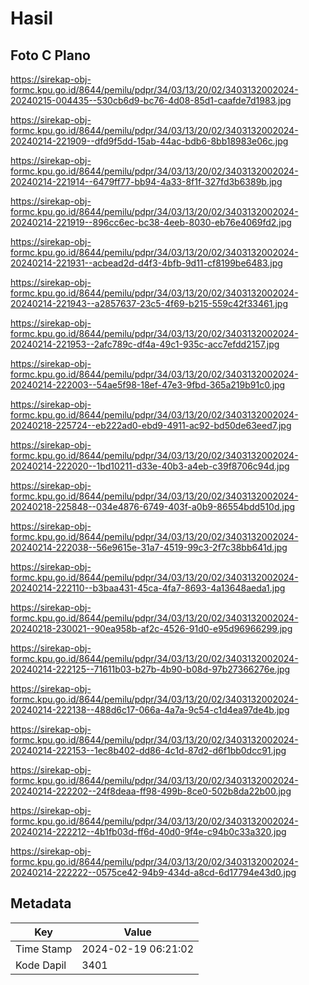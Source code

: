 # Hasil

## Foto C Plano

https://sirekap-obj-formc.kpu.go.id/8644/pemilu/pdpr/34/03/13/20/02/3403132002024-20240215-004435--530cb6d9-bc76-4d08-85d1-caafde7d1983.jpg

https://sirekap-obj-formc.kpu.go.id/8644/pemilu/pdpr/34/03/13/20/02/3403132002024-20240214-221909--dfd9f5dd-15ab-44ac-bdb6-8bb18983e06c.jpg

https://sirekap-obj-formc.kpu.go.id/8644/pemilu/pdpr/34/03/13/20/02/3403132002024-20240214-221914--6479ff77-bb94-4a33-8f1f-327fd3b6389b.jpg

https://sirekap-obj-formc.kpu.go.id/8644/pemilu/pdpr/34/03/13/20/02/3403132002024-20240214-221919--896cc6ec-bc38-4eeb-8030-eb76e4069fd2.jpg

https://sirekap-obj-formc.kpu.go.id/8644/pemilu/pdpr/34/03/13/20/02/3403132002024-20240214-221931--acbead2d-d4f3-4bfb-9d11-cf8199be6483.jpg

https://sirekap-obj-formc.kpu.go.id/8644/pemilu/pdpr/34/03/13/20/02/3403132002024-20240214-221943--a2857637-23c5-4f69-b215-559c42f33461.jpg

https://sirekap-obj-formc.kpu.go.id/8644/pemilu/pdpr/34/03/13/20/02/3403132002024-20240214-221953--2afc789c-df4a-49c1-935c-acc7efdd2157.jpg

https://sirekap-obj-formc.kpu.go.id/8644/pemilu/pdpr/34/03/13/20/02/3403132002024-20240214-222003--54ae5f98-18ef-47e3-9fbd-365a219b91c0.jpg

https://sirekap-obj-formc.kpu.go.id/8644/pemilu/pdpr/34/03/13/20/02/3403132002024-20240218-225724--eb222ad0-ebd9-4911-ac92-bd50de63eed7.jpg

https://sirekap-obj-formc.kpu.go.id/8644/pemilu/pdpr/34/03/13/20/02/3403132002024-20240214-222020--1bd10211-d33e-40b3-a4eb-c39f8706c94d.jpg

https://sirekap-obj-formc.kpu.go.id/8644/pemilu/pdpr/34/03/13/20/02/3403132002024-20240218-225848--034e4876-6749-403f-a0b9-86554bdd510d.jpg

https://sirekap-obj-formc.kpu.go.id/8644/pemilu/pdpr/34/03/13/20/02/3403132002024-20240214-222038--56e9615e-31a7-4519-99c3-2f7c38bb641d.jpg

https://sirekap-obj-formc.kpu.go.id/8644/pemilu/pdpr/34/03/13/20/02/3403132002024-20240214-222110--b3baa431-45ca-4fa7-8693-4a13648aeda1.jpg

https://sirekap-obj-formc.kpu.go.id/8644/pemilu/pdpr/34/03/13/20/02/3403132002024-20240218-230021--90ea958b-af2c-4526-91d0-e95d96966299.jpg

https://sirekap-obj-formc.kpu.go.id/8644/pemilu/pdpr/34/03/13/20/02/3403132002024-20240214-222125--71611b03-b27b-4b90-b08d-97b27366276e.jpg

https://sirekap-obj-formc.kpu.go.id/8644/pemilu/pdpr/34/03/13/20/02/3403132002024-20240214-222138--488d6c17-066a-4a7a-9c54-c1d4ea97de4b.jpg

https://sirekap-obj-formc.kpu.go.id/8644/pemilu/pdpr/34/03/13/20/02/3403132002024-20240214-222153--1ec8b402-dd86-4c1d-87d2-d6f1bb0dcc91.jpg

https://sirekap-obj-formc.kpu.go.id/8644/pemilu/pdpr/34/03/13/20/02/3403132002024-20240214-222202--24f8deaa-ff98-499b-8ce0-502b8da22b00.jpg

https://sirekap-obj-formc.kpu.go.id/8644/pemilu/pdpr/34/03/13/20/02/3403132002024-20240214-222212--4b1fb03d-ff6d-40d0-9f4e-c94b0c33a320.jpg

https://sirekap-obj-formc.kpu.go.id/8644/pemilu/pdpr/34/03/13/20/02/3403132002024-20240214-222222--0575ce42-94b9-434d-a8cd-6d17794e43d0.jpg


## Metadata

| Key        | Value               |
| ---------- | ------------------- |
| Time Stamp | 2024-02-19 06:21:02 |
| Kode Dapil | 3401                |



